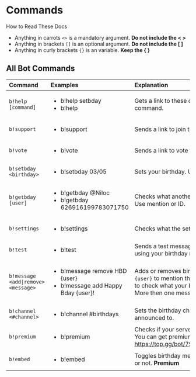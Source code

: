 # Commands


How to Read These Docs
* Anything in carrots `<>` is a mandatory argument. **Do not include the &lt; &gt;**
* Anything in brackets `[]` is an optional argument.  **Do not include the \[ \]**
* Anything in curly brackets `{}` is an variable. **Keep the { }**

## All Bot Commands 

<table>
  <thead>
    <tr>
      <th style="text-align:left">Command</th>
      <th style="text-align:left">Examples</th>
      <th style="text-align:left">Explanation</th>
    </tr>
  </thead>
  <tbody>
    <tr>
      <td style="text-align:left"><code>b!help [command]</code>
      </td>
      <td style="text-align:left">
        <p></p>
        <ul>
          <li>b!help setbday</li>
          <li>b!help</li>
        </ul>
      </td>
      <td style="text-align:left">Gets a link to these docs or help on a specific command.</td>
    </tr>
    <tr>
      <td style="text-align:left"><code>b!support</code>
      </td>
      <td style="text-align:left">
        <ul>
          <li>b!support</li>
        </ul>
      </td>
      <td style="text-align:left">Sends a link to join the support server.</td>
    </tr>
    <tr>
      <td style="text-align:left"><code>b!vote</code>
      </td>
      <td style="text-align:left">
        <ul>
          <li>b!vote</li>
        </ul>
      </td>
      <td style="text-align:left">
        <p>Sends a link to vote for Birthday Bot.</p>
        <p></p>
      </td>
    </tr>
    <tr>
      <td style="text-align:left"><code>b!setbday &lt;birthday&gt;</code>
      </td>
      <td style="text-align:left">
        <ul>
          <li>b!setbday 03/05</li>
        </ul>
      </td>
      <td style="text-align:left">Sets your birthday. Use MM/DD format.</td>
    </tr>
    <tr>
      <td style="text-align:left"><code>b!getbday [user]</code>
      </td>
      <td style="text-align:left">
        <ul>
          <li>b!getbday @Niloc</li>
          <li>b!getbday 626916199783071750</li>
        </ul>
      </td>
      <td style="text-align:left">Checks what another users birthday is set to. Use mention or ID.</td>
    </tr>
    <tr>
      <td style="text-align:left"><code>b!settings</code>
      </td>
      <td style="text-align:left">
        <ul>
          <li>b!settings</li>
        </ul>
      </td>
      <td style="text-align:left">Checks what the settings are for your server.</td>
    </tr>
    <tr>
      <td style="text-align:left"><code>b!test</code>
      </td>
      <td style="text-align:left">
        <ul>
          <li>b!test</li>
        </ul>
      </td>
      <td style="text-align:left">Sends a test message to your birthday channel using your birthday message.</td>
    </tr>
    <tr>
      <td style="text-align:left"><code>b!message &lt;add|remove&gt; &lt;message&gt;</code>
      </td>
      <td style="text-align:left">
        <ul>
          <li>b!message remove HBD {user}</li>
          <li>b!message add Happy Bday {user}!</li>
        </ul>
      </td>
      <td style="text-align:left">Adds or removes birthday messages. Use <code>{user}</code> to mention the
        user. Use no arguments to check what your birthday messages are. More then
        one message is <b>premium</b>
      </td>
    </tr>
    <tr>
      <td style="text-align:left"><code>b!channel &lt;#channel&gt;</code>
      </td>
      <td style="text-align:left">
        <ul>
          <li>b!channel #birthdays</li>
        </ul>
      </td>
      <td style="text-align:left">Sets the birthday channel that birthdays will be announced to.</td>
    </tr>
    <tr>
      <td style="text-align:left"><code>b!premium</code>
      </td>
      <td style="text-align:left">
        <ul>
          <li>b!premium</li>
        </ul>
      </td>
      <td style="text-align:left">Checks if your server is premium for the month. You can get premium for
        voting <a href="https://top.gg/bot/797279656595947531/vote">https://top.gg/bot/797279656595947531/vote</a>
      </td>
    </tr>
    <tr>
      <td style="text-align:left"><code>b!embed</code>
      </td>
      <td style="text-align:left">
        <ul>
          <li>b!embed</li>
        </ul>
      </td>
      <td style="text-align:left">Toggles birthday messages being in an embed or not. <b>Premium</b>
      </td>
    </tr>
  </tbody>
</table>



